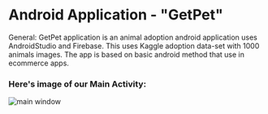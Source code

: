 # Android Application - "GetPet"

General:
GetPet application is an animal adoption android application uses AndroidStudio and Firebase.
This uses Kaggle adoption data-set with 1000 animals images.
The app is based on basic android method that use in ecommerce apps.

### Here's image of our Main Activity:
![main window](https://user-images.githubusercontent.com/45856261/63499808-4c5ec900-c4d1-11e9-8382-eccc8ef696c1.PNG)
